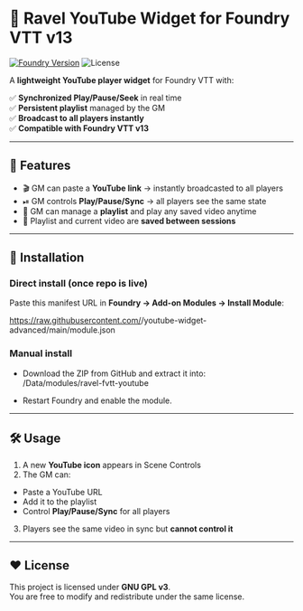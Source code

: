 # 🎥 Ravel YouTube Widget for Foundry VTT v13

[![Foundry Version](https://img.shields.io/badge/Foundry-v13-blue.svg)](https://foundryvtt.com)
![License](https://img.shields.io/badge/license-GNU%20GPLv3-green.svg)

A **lightweight YouTube player widget** for Foundry VTT with:

✅ **Synchronized Play/Pause/Seek** in real time  
✅ **Persistent playlist** managed by the GM  
✅ **Broadcast to all players instantly**  
✅ **Compatible with Foundry VTT v13**  

---

## 🚀 Features

- 🎬 GM can paste a **YouTube link** → instantly broadcasted to all players  
- ⏯ GM controls **Play/Pause/Sync** → all players see the same state  
- 📜 GM can manage a **playlist** and play any saved video anytime  
- 💾 Playlist and current video are **saved between sessions**  

---

## 🔧 Installation

### Direct install (once repo is live)
Paste this manifest URL in **Foundry → Add-on Modules → Install Module**:

https://raw.githubusercontent.com/<YourGitHubName>/youtube-widget-advanced/main/module.json


### Manual install
- Download the ZIP from GitHub and extract it into:  
/Data/modules/ravel-fvtt-youtube

- Restart Foundry and enable the module.

---

## 🛠 Usage

1. A new **YouTube icon** appears in Scene Controls  
2. The GM can:
 - Paste a YouTube URL  
 - Add it to the playlist  
 - Control **Play/Pause/Sync** for all players  
3. Players see the same video in sync but **cannot control it**

---

## ❤️ License

This project is licensed under **GNU GPL v3**.  
You are free to modify and redistribute under the same license.
